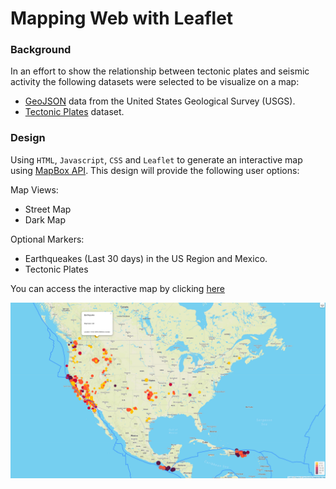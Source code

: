 # Mapping Web with Leaflet

### Background
In an effort to show the relationship between tectonic plates and seismic activity the following datasets were selected to be visualize on a map: 

* [GeoJSON](http://earthquake.usgs.gov/earthquakes/feed/v1.0/geojson.php) data from the United States Geological Survey (USGS).
* [Tectonic Plates](https://github.com/fraxen/tectonicplates) dataset. 

###  Design


Using `HTML`, `Javascript`, `CSS` and `Leaflet` to generate an interactive map using [MapBox API](https://docs.mapbox.com/api/overview/). This design will provide the following user options:

Map Views:
* Street Map
* Dark Map

Optional Markers:
* Earthqueakes (Last 30 days) in the US Region and Mexico.
* Tectonic Plates

You can access the interactive map by clicking [here](https://gucaselo.github.io/leaflet/)

![Map](img/output_map.PNG?raw=true "Map Earthquakes")
